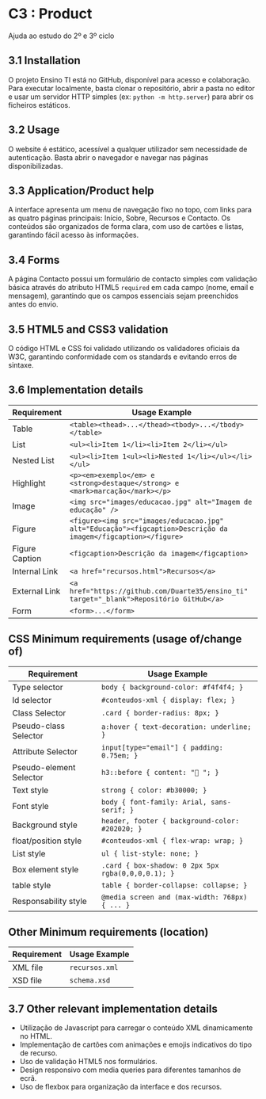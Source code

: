 # C3 : Product

Ajuda ao estudo do 2º e 3º ciclo

## 3.1 Installation


O projeto Ensino TI está no GitHub, disponível para acesso e colaboração. Para executar localmente, basta clonar o repositório, abrir a pasta no editor e usar um servidor HTTP simples (ex: `python -m http.server`) para abrir os ficheiros estáticos.

## 3.2 Usage

O website é estático, acessível a qualquer utilizador sem necessidade de autenticação. Basta abrir o navegador e navegar nas páginas disponibilizadas.

## 3.3 Application/Product help

A interface apresenta um menu de navegação fixo no topo, com links para as quatro páginas principais: Início, Sobre, Recursos e Contacto. Os conteúdos são organizados de forma clara, com uso de cartões e listas, garantindo fácil acesso às informações.

## 3.4 Forms

A página Contacto possui um formulário de contacto simples com validação básica através do atributo HTML5 `required` em cada campo (nome, email e mensagem), garantindo que os campos essenciais sejam preenchidos antes do envio.

## 3.5 HTML5 and CSS3 validation

O código HTML e CSS foi validado utilizando os validadores oficiais da W3C, garantindo conformidade com os standards e evitando erros de sintaxe.

## 3.6 Implementation details


| Requirement                | Usage Example                                                                                      |
|----------------------------|--------------------------------------------------------------------------------------------------|
| Table                      | `<table><thead>...</thead><tbody>...</tbody></table>`                                            |
| List                       | `<ul><li>Item 1</li><li>Item 2</li></ul>`                                                        |
| Nested List                | `<ul><li>Item 1<ul><li>Nested 1</li></ul></li></ul>`                                              |
| Highlight                  | `<p><em>exemplo</em> e <strong>destaque</strong> e <mark>marcação</mark></p>`                    |
| Image                      | `<img src="images/educacao.jpg" alt="Imagem de educação" />`                                     |
| Figure                     | `<figure><img src="images/educacao.jpg" alt="Educação"><figcaption>Descrição da imagem</figcaption></figure>` |
| Figure Caption             | `<figcaption>Descrição da imagem</figcaption>`                                                  |
| Internal Link              | `<a href="recursos.html">Recursos</a>`                                                          |
| External Link              | `<a href="https://github.com/Duarte35/ensino_ti" target="_blank">Repositório GitHub</a>`          |
| Form                       | `<form>...</form>`                                                                               |

## CSS Minimum requirements (usage of/change of)

| Requirement                | Usage Example                                      |
|----------------------------|--------------------------------------------------|
| Type selector              | `body { background-color: #f4f4f4; }`             |
| Id selector                | `#conteudos-xml { display: flex; }`               |
| Class Selector             | `.card { border-radius: 8px; }`                    |
| Pseudo-class Selector      | `a:hover { text-decoration: underline; }`          |
| Attribute Selector         | `input[type="email"] { padding: 0.75em; }`         |
| Pseudo-element Selector    | `h3::before { content: "📄 "; }`                    |
| Text style                 | `strong { color: #b30000; }`                        |
| Font style                 | `body { font-family: Arial, sans-serif; }`         |
| Background style           | `header, footer { background-color: #202020; }`    |
| float/position style       | `#conteudos-xml { flex-wrap: wrap; }`              |
| List style                 | `ul { list-style: none; }`                          |
| Box element style          | `.card { box-shadow: 0 2px 5px rgba(0,0,0,0.1); }` |
| table style                | `table { border-collapse: collapse; }`             |
| Responsability style       | `@media screen and (max-width: 768px) { ... }`     |

## Other Minimum requirements (location)

| Requirement                | Usage Example                                       |
|----------------------------|---------------------------------------------------|
| XML file                   | `recursos.xml`                                     |
| XSD file                   | `schema.xsd`                                      |

## 3.7 Other relevant implementation details

- Utilização de Javascript para carregar o conteúdo XML dinamicamente no HTML.
- Implementação de cartões com animações e emojis indicativos do tipo de recurso.
- Uso de validação HTML5 nos formulários.
- Design responsivo com media queries para diferentes tamanhos de ecrã.
- Uso de flexbox para organização da interface e dos recursos.

